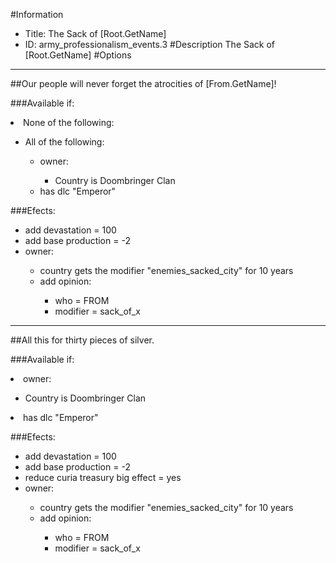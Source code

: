 #Information
 - Title: The Sack of [Root.GetName]
 - ID: army_professionalism_events.3
#Description
The Sack of [Root.GetName]
#Options

___
##Our people will never forget the atrocities of [From.GetName]!

###Available if:
<li>None of the following:</li><ul><li>All of the following:</li><ul><li>owner:</li><ul><li>Country is Doombringer Clan</li></ul><li>has dlc "Emperor"</li></ul></ul>

###Efects:<ul><li>add devastation = 100</li><li>add base production = -2</li><li>owner:</li><ul><li>country gets the modifier "enemies_sacked_city" for 10 years</li><li>add opinion:</li><ul><li>who = FROM</li><li>modifier = sack_of_x</li></ul></ul></ul>

___
##All this for thirty pieces of silver.

###Available if:
<li>owner:</li><ul><li>Country is Doombringer Clan</li></ul><li>has dlc "Emperor"</li>

###Efects:<ul><li>add devastation = 100</li><li>add base production = -2</li><li>reduce curia treasury big effect = yes</li><li>owner:</li><ul><li>country gets the modifier "enemies_sacked_city" for 10 years</li><li>add opinion:</li><ul><li>who = FROM</li><li>modifier = sack_of_x</li></ul></ul></ul>

